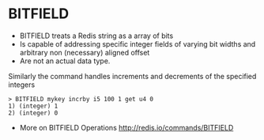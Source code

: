 
# BITFIELD

- BITFIELD treats a Redis string as a array of bits 
- Is capable of addressing specific integer fields of varying bit widths and arbitrary non (necessary) aligned offset 
- Are not an actual data type.

Similarly the command handles increments and decrements of the specified integers



```
> BITFIELD mykey incrby i5 100 1 get u4 0
1) (integer) 1
2) (integer) 0
```

-  More on BITFIELD Operations http://redis.io/commands/BITFIELD 

